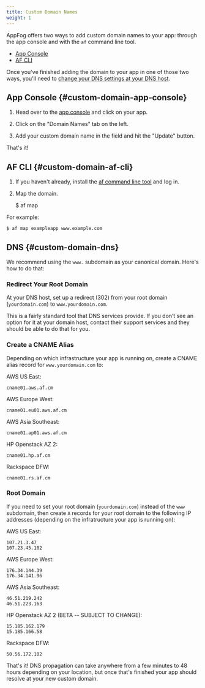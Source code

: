 ```yaml
---
title: Custom Domain Names
weight: 1
---
```


AppFog offers two ways to add custom domain names to your app: through the app console and with the `af` command line tool. 

* [App Console](#custom-domain-app-console)
* [AF CLI](#custom-domain-af-cli)

Once you've finished adding the domain to your app in one of those two ways, you'll need to [change your DNS settings at your DNS host](#custom-domain-dns).

## App Console {#custom-domain-app-console}

1. Head over to the [app console](https://console.appfog.com) and click on your app. 

2. Click on the "Domain Names" tab on the left. 

3. Add your custom domain name in the field and hit the "Update" button. 

That's it!

## AF CLI {#custom-domain-af-cli}

1. If you haven't already, install the [af command line tool](http://docs.appfog.com/getting-started/af-cli) and log in. 

2. Map the domain.

    $ af map <appname> <url>

For example: 

    $ af map exampleapp www.example.com

## DNS {#custom-domain-dns}

We recommend using the `www.` subdomain as your canonical domain. Here's how to do that: 

### Redirect Your Root Domain

At your DNS host, set up a redirect (302) from your root domain (`yourdomain.com`) to `www.yourdomain.com`.

This is a fairly standard tool that DNS services provide. If you don’t see an option for it at your domain host, contact their support services and they should be able to do that for you.

### Create a CNAME Alias

Depending on which infrastructure your app is running on, create a CNAME alias record for `www.yourdomain.com` to:

AWS US East:

    cname01.aws.af.cm

AWS Europe West:

    cname01.eu01.aws.af.cm

AWS Asia Southeast:
    
	cname01.ap01.aws.af.cm

HP Openstack AZ 2:

    cname01.hp.af.cm

Rackspace DFW:

    cname01.rs.af.cm

### Root Domain

If you need to set your root domain (`yourdomain.com`) instead of the `www` subdomain, then create `A` records for your root domain to the following IP addresses (depending on the infratructure your app is running on):

AWS US East:

	107.21.3.47
	107.23.45.102

AWS Europe West:

	176.34.144.39
	176.34.141.96

AWS Asia Southeast:

	46.51.219.242
	46.51.223.163

HP Openstack AZ 2 (BETA -- SUBJECT TO CHANGE):

	15.185.162.179
	15.185.166.58

Rackspace DFW:

	50.56.172.102

That's it! DNS propagation can take anywhere from a few minutes to 48 hours depending on your location, but once that's finished your app should resolve at your new custom domain. 
